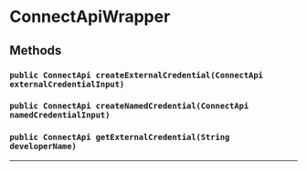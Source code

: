 # ConnectApiWrapper
## Methods
### `public ConnectApi createExternalCredential(ConnectApi externalCredentialInput)`
### `public ConnectApi createNamedCredential(ConnectApi namedCredentialInput)`
### `public ConnectApi getExternalCredential(String developerName)`
---
